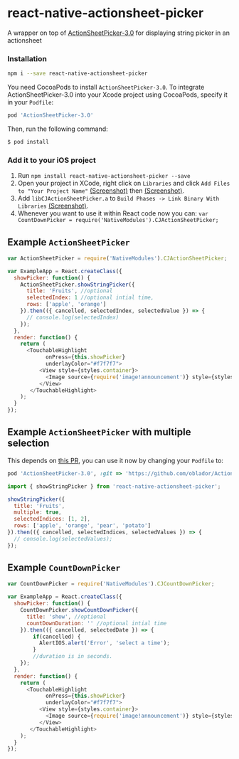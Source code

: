 # react-native-actionsheet-picker

A wrapper on top of [ActionSheetPicker-3.0](https://github.com/skywinder/ActionSheetPicker-3.0) for displaying string picker in an actionsheet

### Installation

```bash
npm i --save react-native-actionsheet-picker
```

You need CocoaPods to install `ActionSheetPicker-3.0`.
To integrate ActionSheetPicker-3.0 into your Xcode project using CocoaPods, specify it in your `Podfile`:

```ruby
pod 'ActionSheetPicker-3.0'
```

Then, run the following command:

```bash
$ pod install
```


### Add it to your iOS project

1. Run `npm install react-native-actionsheet-picker --save`
2. Open your project in XCode, right click on `Libraries` and click `Add
   Files to "Your Project Name"` [(Screenshot)](http://url.brentvatne.ca/jQp8) then [(Screenshot)](http://url.brentvatne.ca/1gqUD).
3. Add `libCJActionSheetPicker.a` to `Build Phases -> Link Binary With Libraries`
   [(Screenshot)](http://url.brentvatne.ca/17Xfe).
4. Whenever you want to use it within React code now you can: `var CountDownPicker = require('NativeModules').CJActionSheetPicker;`


## Example `ActionSheetPicker`
```javascript
var ActionSheetPicker = require('NativeModules').CJActionSheetPicker;

var ExampleApp = React.createClass({
  showPicker: function() {
    ActionSheetPicker.showStringPicker({
      title: 'Fruits', //optional
      selectedIndex: 1 //optional intial time,
      rows: ['apple', 'orange']
    }).then(({ cancelled, selectedIndex, selectedValue }) => {
      // console.log(selectedIndex)
    });
  },  
  render: function() {
    return (
      <TouchableHighlight
            onPress={this.showPicker}
            underlayColor="#f7f7f7">
	      <View style={styles.container}>
	        <Image source={require('image!announcement')} style={styles.image} />
	      </View>
	   </TouchableHighlight>
    );
  }
});
```

## Example `ActionSheetPicker` with multiple selection
This depends on [this PR](https://github.com/skywinder/ActionSheetPicker-3.0/pull/321), you can use it now by changing your `Podfile` to: 

```ruby
pod 'ActionSheetPicker-3.0', :git => 'https://github.com/oblador/ActionSheetPicker-3.0.git', :branch => 'feature/multiple-selection'
```

```javascript
import { showStringPicker } from 'react-native-actionsheet-picker';

showStringPicker({
  title: 'Fruits', 
  multiple: true,
  selectedIndices: [1, 2],
  rows: ['apple', 'orange', 'pear', 'potato']
}).then(({ cancelled, selectedIndices, selectedValues }) => {
  // console.log(selectedValues);
});
```

## Example `CountDownPicker`
```javascript
var CountDownPicker = require('NativeModules').CJCountDownPicker;

var ExampleApp = React.createClass({
  showPicker: function() {
    CountDownPicker.showCountDownPicker({
      title: 'show', //optional
      countDownDuration: '' //optional intial time
    }).then(({ cancelled, selectedDate }) => {
        if(cancelled) {
          AlertIOS.alert('Error', 'select a time');
        }
        //duration is in seconds.
    });
  },  
  render: function() {
    return (
      <TouchableHighlight
            onPress={this.showPicker}
            underlayColor="#f7f7f7">
	      <View style={styles.container}>
	        <Image source={require('image!announcement')} style={styles.image} />
	      </View>
	   </TouchableHighlight>
    );
  }
});
```
